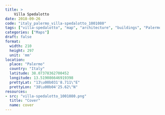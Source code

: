 ```yaml
---
title: > 
    Villa Spedalotto
date: 2018-09-26
code: "italy_palermo_villa-spedalotto_1001080"
tags: ["villa-spedalotto", "map", "architecture", "buildings", "Palermo", "Italy"]
categories: ["Maps"]
draft: false
format:
  width: 210
  height: 297
  unit: 'mm'
location:
  place: "Palermo"
  country: "Italy"
  latitude: 38.07378362700452
  longitude: 13.519086646919398
  prettyLat: "13\u00b031'8.711\"E"
  prettyLon: "38\u00b04'25.62\"N"
resources:
- src: "villa-spedalotto_1001080.png"
  title: "Cover"
  name: cover
---
```

